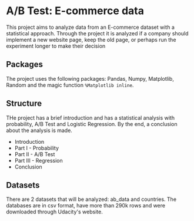 # A/B Test: E-commerce data

This project aims to analyze data from an E-commerce dataset with a statistical approach. Through the project it is analyzed if a company should implement a new website
page, keep the old page, or perhaps run the experiment longer to make their decision

## Packages

The project uses the following packages: Pandas, Numpy, Matplotlib, Random and the magic function `%Matplotlib inline`.

## Structure

THe project has a brief introduction and has a statistical analysis with probability, A/B Test and Logistic Regression. By the end, a conclusion about the analysis is made.

* Introduction
* Part I - Probability
* Part II - A/B Test
* Part III - Regression
* Conclusion

## Datasets

There are 2 datasets that will be analyzed: ab_data and countries. The databases are in csv format, have more than 290k rows and were downloaded through Udacity's website. 
